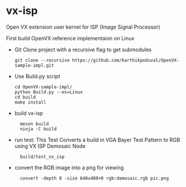 # vx-isp
Open VX extension user kernel for ISP (Image Signal Processor)

First build OpenVX reference implementaion on Linux

* Git Clone project with a recursive flag to get submodules

      git clone --recursive https://github.com/karthikpoduval/OpenVX-sample-impl.git

* Use Build.py script

      cd OpenVX-sample-impl/
      python Build.py --os=Linux 
      cd build
      make install
      
      
* build vx-isp
    
        meson build
        ninja -C build

* run test: This Test Converts a build in VGA Bayer Test Pattern to RGB using VX ISP Demosaic Node

        build/test_vx_isp

* convert the RGB image into a png for viewing

        convert -depth 8 -size 640x480+0 rgb:demosaic.rgb pic.png
